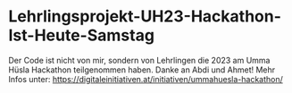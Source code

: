 # Lehrlingsprojekt-UH23-Hackathon-Ist-Heute-Samstag

Der Code ist nicht von mir, sondern von Lehrlingen die 2023 am Umma Hüsla Hackathon teilgenommen haben. 
Danke an Abdi und Ahmet! 
Mehr Infos unter: https://digitaleinitiativen.at/initiativen/ummahuesla-hackathon/
